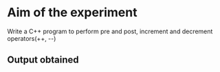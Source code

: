 # Aim of the experiment
Write a C++ program to perform pre and post, increment and decrement operators(++, --)

## Output obtained
